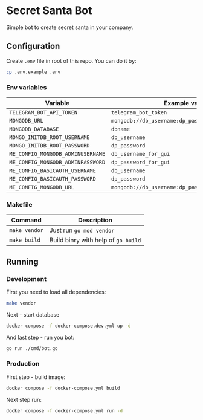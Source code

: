 # Secret Santa Bot

Simple bot to create secret santa in your company.

## Configuration

Create `.env` file in root of this repo. You can do it by:

```bash
cp .env.example .env
```

### Env variables

| Variable                          | Example value                                      |
| --------------------------------- | -------------------------------------------------- |
| `TELEGRAM_BOT_API_TOKEN`          | `telegram_bot_token`                               |
| `MONGODB_URL`                     | `mongodb://db_username:dp_password@mongodb:27017/` |
| `MONGODB_DATABASE`                | `dbname`                                           |
| `MONGO_INITDB_ROOT_USERNAME`      | `db_username`                                      |
| `MONGO_INITDB_ROOT_PASSWORD`      | `dp_password`                                      |
| `ME_CONFIG_MONGODB_ADMINUSERNAME` | `db_username_for_gui`                              |
| `ME_CONFIG_MONGODB_ADMINPASSWORD` | `dp_password_for_gui`                              |
| `ME_CONFIG_BASICAUTH_USERNAME`    | `db_username`                                      |
| `ME_CONFIG_BASICAUTH_PASSWORD`    | `dp_password`                                      |
| `ME_CONFIG_MONGODB_URL`           | `mongodb://db_username:dp_password@mongodb:27017/` |

### Makefile

| Command       | Description                         |
| ------------- | ----------------------------------- |
| `make vendor` | Just run `go mod vendor`            |
| `make build`  | Build binry with help of `go build` |

## Running

### Development

First you need to load all dependencies:

```bash
make vendor
```

Next - start database

```bash
docker compose -f docker-compose.dev.yml up -d
```

And last step - run you bot:

```bash
go run ./cmd/bot.go
```

### Production

First step - build image:

```bash
docker compose -f docker-compose.yml build
```

Next step run:

```bash
docker compose -f docker-compose.yml run -d
```
